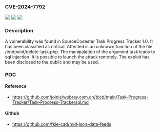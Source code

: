 ### [CVE-2024-7792](https://cve.mitre.org/cgi-bin/cvename.cgi?name=CVE-2024-7792)
![](https://img.shields.io/static/v1?label=Product&message=Task%20Progress%20Tracker&color=blue)
![](https://img.shields.io/static/v1?label=Version&message=%3D%201.0%20&color=brighgreen)
![](https://img.shields.io/static/v1?label=Vulnerability&message=CWE-89%20SQL%20Injection&color=brighgreen)

### Description

A vulnerability was found in SourceCodester Task Progress Tracker 1.0. It has been classified as critical. Affected is an unknown function of the file /endpoint/delete-task.php. The manipulation of the argument task leads to sql injection. It is possible to launch the attack remotely. The exploit has been disclosed to the public and may be used.

### POC

#### Reference
- https://github.com/joinia/webray.com.cn/blob/main/Task-Progress-Tracker/Task-Progress-Trackersql.md

#### Github
- https://github.com/fkie-cad/nvd-json-data-feeds

